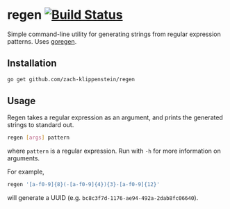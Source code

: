 # regen [![Build Status](https://travis-ci.org/zach-klippenstein/regen.svg?branch=master)](https://travis-ci.org/zach-klippenstein/regen)

Simple command-line utility for generating strings from regular expression patterns.
Uses [goregen](https://github.com/zach-klippenstein/goregen).

## Installation
```bash
go get github.com/zach-klippenstein/regen
```

## Usage

Regen takes a regular expression as an argument, and prints the generated strings to standard out.

```bash
regen [args] pattern
```
where `pattern` is a regular expression. Run with `-h` for more information on arguments.

For example,
```bash
regen '[a-f0-9]{8}(-[a-f0-9]{4}){3}-[a-f0-9]{12}'
```
will generate a UUID (e.g. `bc8c3f7d-1176-ae94-492a-2dab8fc06640`).
